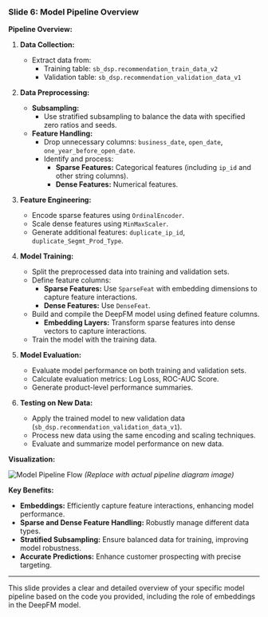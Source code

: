 ### Slide 6: Model Pipeline Overview

**Pipeline Overview:**

1. **Data Collection:**
   - Extract data from:
     - Training table: `sb_dsp.recommendation_train_data_v2`
     - Validation table: `sb_dsp.recommendation_validation_data_v1`

2. **Data Preprocessing:**
   - **Subsampling:**
     - Use stratified subsampling to balance the data with specified zero ratios and seeds.
   - **Feature Handling:**
     - Drop unnecessary columns: `business_date`, `open_date`, `one_year_before_open_date`.
     - Identify and process:
       - **Sparse Features:** Categorical features (including `ip_id` and other string columns).
       - **Dense Features:** Numerical features.

3. **Feature Engineering:**
   - Encode sparse features using `OrdinalEncoder`.
   - Scale dense features using `MinMaxScaler`.
   - Generate additional features: `duplicate_ip_id`, `duplicate_Segmt_Prod_Type`.

4. **Model Training:**
   - Split the preprocessed data into training and validation sets.
   - Define feature columns:
     - **Sparse Features:** Use `SparseFeat` with embedding dimensions to capture feature interactions.
     - **Dense Features:** Use `DenseFeat`.
   - Build and compile the DeepFM model using defined feature columns.
     - **Embedding Layers:** Transform sparse features into dense vectors to capture interactions.
   - Train the model with the training data.

5. **Model Evaluation:**
   - Evaluate model performance on both training and validation sets.
   - Calculate evaluation metrics: Log Loss, ROC-AUC Score.
   - Generate product-level performance summaries.

6. **Testing on New Data:**
   - Apply the trained model to new validation data (`sb_dsp.recommendation_validation_data_v1`).
   - Process new data using the same encoding and scaling techniques.
   - Evaluate and summarize model performance on new data.

**Visualization:**

![Model Pipeline Flow](https://yourimageurl.com/pipeline_flow.png) *(Replace with actual pipeline diagram image)*

**Key Benefits:**
- **Embeddings:** Efficiently capture feature interactions, enhancing model performance.
- **Sparse and Dense Feature Handling:** Robustly manage different data types.
- **Stratified Subsampling:** Ensure balanced data for training, improving model robustness.
- **Accurate Predictions:** Enhance customer prospecting with precise targeting.

---

This slide provides a clear and detailed overview of your specific model pipeline based on the code you provided, including the role of embeddings in the DeepFM model.
